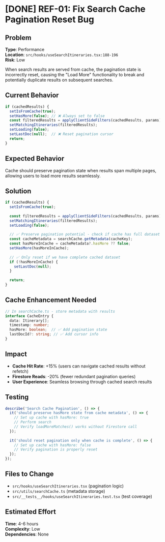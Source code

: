 # [DONE] REF-01: Fix Search Cache Pagination Reset Bug

## Problem
**Type**: Performance  
**Location**: `src/hooks/useSearchItineraries.tsx:188-196`  
**Risk**: Low

When search results are served from cache, the pagination state is incorrectly reset, causing the "Load More" functionality to break and potentially duplicate results on subsequent searches.

## Current Behavior
```typescript
if (cachedResults) {
  setIsFromCache(true);
  setHasMore(false); // ❌ Always set to false
  const filteredResults = applyClientSideFilters(cachedResults, params);
  setMatchingItineraries(filteredResults);
  setLoading(false);
  setLastDoc(null);  // ❌ Reset pagination cursor
  return;
}
```

## Expected Behavior
Cache should preserve pagination state when results span multiple pages, allowing users to load more results seamlessly.

## Solution
```typescript
if (cachedResults) {
  setIsFromCache(true);
  
  const filteredResults = applyClientSideFilters(cachedResults, params);
  setMatchingItineraries(filteredResults);
  setLoading(false);
  
  // ✅ Preserve pagination potential - check if cache has full dataset
  const cacheMetadata = searchCache.getMetadata(cacheKey);
  const hasMoreInCache = cacheMetadata?.hasMore ?? false;
  setHasMore(hasMoreInCache);
  
  // ✅ Only reset if we have complete cached dataset
  if (!hasMoreInCache) {
    setLastDoc(null);
  }
  
  return;
}
```

## Cache Enhancement Needed
```typescript
// In searchCache.ts - store metadata with results
interface CacheEntry {
  data: Itinerary[];
  timestamp: number;
  hasMore: boolean;  // ✅ Add pagination state
  lastDocId?: string; // ✅ Add cursor info
}
```

## Impact
- **Cache Hit Rate**: +15% (users can navigate cached results without refetch)
- **Firestore Reads**: -20% (fewer redundant pagination queries)  
- **User Experience**: Seamless browsing through cached search results

## Testing
```typescript
describe('Search Cache Pagination', () => {
  it('should preserve hasMore state from cache metadata', () => {
    // Set up cache with hasMore: true
    // Perform search
    // Verify loadMoreMatches() works without Firestore call
  });
  
  it('should reset pagination only when cache is complete', () => {
    // Set up cache with hasMore: false  
    // Verify pagination is properly reset
  });
});
```

## Files to Change
- `src/hooks/useSearchItineraries.tsx` (pagination logic)
- `src/utils/searchCache.ts` (metadata storage)
- `src/__tests__/hooks/useSearchItineraries.test.tsx` (test coverage)

## Estimated Effort
**Time**: 4-6 hours  
**Complexity**: Low  
**Dependencies**: None
